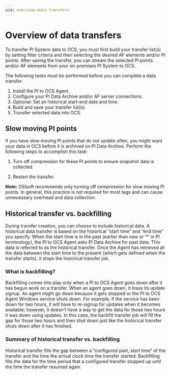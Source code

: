 ```yaml
---
uid: overview-data-transfers
---
```


# Overview of data transfers

To transfer PI System data to OCS, you must first build your transfer list(s) by setting filter criteria and then selecting the desired AF elements and/or PI points. After saving the transfer, you can stream the selected PI points and/or AF elements from your on-premises PI System to OCS.

The following tasks must be performed before you can complete a data transfer:

1. Install the PI to OCS Agent.
2. Configure your PI Data Archive and/or AF server connections.
3. Optional: Set an historical start-end date and time.
4. Build and save your transfer list(s).
5. Transfer selected data into OCS.

## Slow moving PI points

If you have slow moving PI points that do not update often, you might want your data in OCS before it is archived on PI Data Archive. Perform the following steps to accomplish this task:

1. Turn off compression for these PI points to ensure snapshot data is collected.

2. Restart the transfer. 

**Note:** OSIsoft recommends only turning off compression for slow moving PI points. In general, this practice is not required for most tags and can cause unnecessary overhead and data collection.

## Historical transfer vs. backfilling

During transfer creation, you can choose to include historical data. A historical data transfer is based on the historical “start time” and “end time” you specify. When the start time is in the past (earlier than now or ‘*’ in PI terminology), the PI to OCS Agent asks PI Data Archive for past data. This data is referred to as the historical transfer. Once the Agent has retrieved all the data between the start time to the present (which gets defined when the transfer starts), it stops the historical transfer job.

### What is backfilling?

Backfilling comes into play only when a PI to OCS Agent goes down after it has begun work on a transfer. When an agent goes down, it loses its update signup. An agent might go down because it gets stopped or the PI to OCS Agent Windows service shuts down. For example, if the service has been down for two hours, it will have to re-signup for updates when it becomes available; however, it doesn't have a way to get the data for those two hours it was down using updates. In this case, the backfill transfer job will fill the gap for those two hours and then shut down just like the historical transfer shuts down after it has finished.

### Summary of historical transfer vs. backfilling

Historical transfer fills the gap between a “configured past, start time” of the transfer and the time the actual clock time the transfer started. Backfilling fills the data for the time period that a configured transfer stopped up until the time the transfer resumed again.

